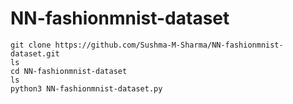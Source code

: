 # NN-fashionmnist-dataset
    git clone https://github.com/Sushma-M-Sharma/NN-fashionmnist-dataset.git
    ls
    cd NN-fashionmnist-dataset
    ls
    python3 NN-fashionmnist-dataset.py
